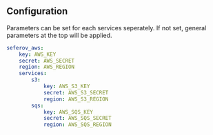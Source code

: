 ## Configuration

Parameters can be set for each services seperately. If not set, general parameters at the top will be applied.

``` yaml
seferov_aws:
    key: AWS_KEY
    secret: AWS_SECRET
    region: AWS_REGION
    services:
        s3:
            key: AWS_S3_KEY
            secret: AWS_S3_SECRET
            region: AWS_S3_REGION
        sqs:
            key: AWS_SQS_KEY
            secret: AWS_SQS_SECRET
            region: AWS_SQS_REGION
```